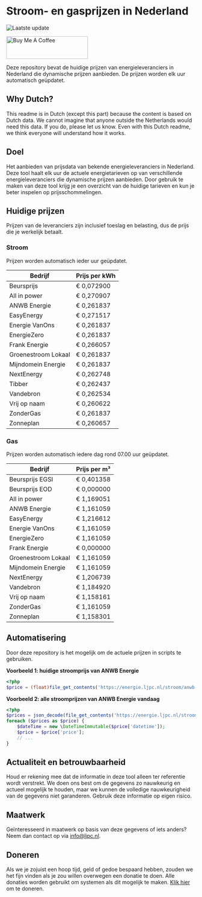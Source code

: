 # Stroom- en gasprijzen in Nederland

![Laatste update](https://img.shields.io/badge/laatste%20update-2023--11--15%2002%3A00%20CET-brightgreen)

<a href="https://www.buymeacoffee.com/Lars-" target="_blank"><img src="https://cdn.buymeacoffee.com/buttons/v2/default-orange.png" alt="Buy Me A Coffee" height="60" style="height: 60px !important;width: 217px !important;" ></a>

Deze repository bevat de huidige prijzen van energieleveranciers in Nederland die dynamische prijzen aanbieden. De prijzen worden elk uur automatisch geüpdatet.

## Why Dutch?

This readme is in Dutch (except this part) because the content is based on Dutch data. We cannot imagine that anyone outside the Netherlands would need this data. If you do, please let us know. Even with this Dutch readme, we think
everyone will understand how it works.

## Doel

Het aanbieden van prijsdata van bekende energieleveranciers in Nederland. Deze tool haalt elk uur de actuele energietarieven op van verschillende energieleveranciers die dynamische prijzen aanbieden. Door gebruik te maken van deze tool
krijg je een overzicht van de huidige tarieven en kun je beter inspelen op prijsschommelingen.

## Huidige prijzen

Prijzen van de leveranciers zijn inclusief toeslag en belasting, dus de prijs die je werkelijk betaalt.

### Stroom

Prijzen worden automatisch ieder uur geüpdatet.

 Bedrijf | Prijs per kWh 
---------|---------------
Beursprijs | € 0,072900
All in power | € 0,270907
ANWB Energie | € 0,261837
EasyEnergy | € 0,271517
Energie VanOns | € 0,261837
EnergieZero | € 0,261837
Frank Energie | € 0,266057
Groenestroom Lokaal | € 0,261837
Mijndomein Energie | € 0,261837
NextEnergy | € 0,262748
Tibber | € 0,262437
Vandebron | € 0,262534
Vrij op naam | € 0,260622
ZonderGas | € 0,261837
Zonneplan | € 0,260657


### Gas

Prijzen worden automatisch iedere dag rond 07.00 uur geüpdatet.

 Bedrijf | Prijs per m³ 
---------|--------------
Beursprijs EGSI | € 0,401358
Beursprijs EOD | € 0,000000
All in power | € 1,169051
ANWB Energie | € 1,161059
EasyEnergy | € 1,216612
Energie VanOns | € 1,161059
EnergieZero | € 1,161059
Frank Energie | € 0,000000
Groenestroom Lokaal | € 1,161059
Mijndomein Energie | € 1,161059
NextEnergy | € 1,206739
Vandebron | € 1,184920
Vrij op naam | € 1,158161
ZonderGas | € 1,161059
Zonneplan | € 1,158301


## Automatisering

Door deze repository is het mogelijk om de actuele prijzen in scripts te gebruiken.

**Voorbeeld 1: huidige stroomprijs van ANWB Energie**

```php
<?php
$price = (float)file_get_contents('https://energie.ljpc.nl/stroom/anwb-energie-nu.txt');

```

**Voorbeeld 2: alle stroomprijzen van ANWB Energie vandaag**

```php
<?php
$prices = json_decode(file_get_contents('https://energie.ljpc.nl/stroom/all-in-power-vandaag.json'),true);
foreach ($prices as $price) {
    $dateTime = new \DateTimeImmutable($price['datetime']);
    $price = $price['price'];
    // ...
}
```

## Actualiteit en betrouwbaarheid

Houd er rekening mee dat de informatie in deze tool alleen ter referentie wordt verstrekt. We doen ons best om de gegevens zo nauwkeurig en actueel mogelijk te houden, maar we kunnen de volledige nauwkeurigheid van de gegevens niet
garanderen. Gebruik deze informatie op eigen risico.

## Maatwerk

Geïnteresseerd in maatwerk op basis van deze gegevens of iets anders? Neem dan contact op
via [info@ljpc.nl](mailto:info@ljpc.nl?subject=Energie%20prijzen).

## Doneren

Als we je zojuist een hoop tijd, geld of gedoe bespaard hebben, zouden we het fijn vinden als je zou willen overwegen een
donatie te doen. Alle donaties worden gebruikt om systemen als dit mogelijk te
maken. [Klik hier](https://www.buymeacoffee.com/Lars-) om te doneren.
